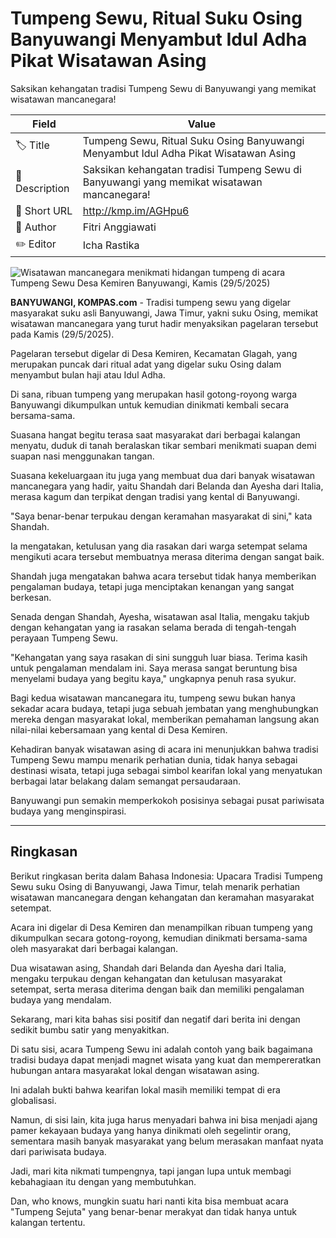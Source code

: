 # Tumpeng Sewu, Ritual Suku Osing Banyuwangi Menyambut Idul Adha Pikat Wisatawan Asing

Saksikan kehangatan tradisi Tumpeng Sewu di Banyuwangi yang memikat wisatawan mancanegara!

| Field         | Value                                                       |
|---------------|-------------------------------------------------------------|
| 🏷️ Title       | Tumpeng Sewu, Ritual Suku Osing Banyuwangi Menyambut Idul Adha Pikat Wisatawan Asing |
| 📝 Description | Saksikan kehangatan tradisi Tumpeng Sewu di Banyuwangi yang memikat wisatawan mancanegara! |
| 🔗 Short URL   | http://kmp.im/AGHpu6 |
| 👤 Author      | Fitri Anggiawati |
| ✏️ Editor      | Icha Rastika |

![Wisatawan mancanegara menikmati hidangan tumpeng di acara Tumpeng Sewu Desa Kemiren Banyuwangi, Kamis (29/5/2025) ](https://asset.kompas.com/crops/GblCpFpbWZZ62RTsNxRfT8u_xP0=/0x0:0x0/750x500/data/photo/2025/05/30/6839a281a9401.jpg)

**BANYUWANGI, KOMPAS.com** - Tradisi tumpeng sewu yang digelar masyarakat suku asli Banyuwangi, Jawa Timur, yakni suku Osing, memikat wisatawan mancanegara yang turut hadir menyaksikan pagelaran tersebut pada Kamis (29/5/2025).

Pagelaran tersebut digelar di Desa Kemiren, Kecamatan Glagah, yang merupakan puncak dari ritual adat yang digelar suku Osing dalam menyambut bulan haji atau Idul Adha.

Di sana, ribuan tumpeng yang merupakan hasil gotong-royong warga Banyuwangi dikumpulkan untuk kemudian dinikmati kembali secara bersama-sama.

Suasana hangat begitu terasa saat masyarakat dari berbagai kalangan menyatu, duduk di tanah beralaskan tikar sembari menikmati suapan demi suapan nasi menggunakan tangan.

Suasana kekeluargaan itu juga yang membuat dua dari banyak wisatawan mancanegara yang hadir, yaitu Shandah dari Belanda dan Ayesha dari Italia, merasa kagum dan terpikat dengan tradisi yang kental di Banyuwangi.

\"Saya benar-benar terpukau dengan keramahan masyarakat di sini,\" kata Shandah.

Ia mengatakan, ketulusan yang dia rasakan dari warga setempat selama mengikuti acara tersebut membuatnya merasa diterima dengan sangat baik.

Shandah juga mengatakan bahwa acara tersebut tidak hanya memberikan pengalaman budaya, tetapi juga menciptakan kenangan yang sangat berkesan.

Senada dengan Shandah, Ayesha, wisatawan asal Italia, mengaku takjub dengan kehangatan yang ia rasakan selama berada di tengah-tengah perayaan Tumpeng Sewu.

\"Kehangatan yang saya rasakan di sini sungguh luar biasa. Terima kasih untuk pengalaman mendalam ini. Saya merasa sangat beruntung bisa menyelami budaya yang begitu kaya,\" ungkapnya penuh rasa syukur.

Bagi kedua wisatawan mancanegara itu, tumpeng sewu bukan hanya sekadar acara budaya, tetapi juga sebuah jembatan yang menghubungkan mereka dengan masyarakat lokal, memberikan pemahaman langsung akan nilai-nilai kebersamaan yang kental di Desa Kemiren.

Kehadiran banyak wisatawan asing di acara ini menunjukkan bahwa tradisi Tumpeng Sewu mampu menarik perhatian dunia, tidak hanya sebagai destinasi wisata, tetapi juga sebagai simbol kearifan lokal yang menyatukan berbagai latar belakang dalam semangat persaudaraan.

Banyuwangi pun semakin memperkokoh posisinya sebagai pusat pariwisata budaya yang menginspirasi.

---
## Ringkasan

Berikut ringkasan berita dalam Bahasa Indonesia: Upacara Tradisi Tumpeng Sewu suku Osing di Banyuwangi, Jawa Timur, telah menarik perhatian wisatawan mancanegara dengan kehangatan dan keramahan masyarakat setempat.

 Acara ini digelar di Desa Kemiren dan menampilkan ribuan tumpeng yang dikumpulkan secara gotong-royong, kemudian dinikmati bersama-sama oleh masyarakat dari berbagai kalangan.

 Dua wisatawan asing, Shandah dari Belanda dan Ayesha dari Italia, mengaku terpukau dengan kehangatan dan ketulusan masyarakat setempat, serta merasa diterima dengan baik dan memiliki pengalaman budaya yang mendalam.



Sekarang, mari kita bahas sisi positif dan negatif dari berita ini dengan sedikit bumbu satir yang menyakitkan.

 Di satu sisi, acara Tumpeng Sewu ini adalah contoh yang baik bagaimana tradisi budaya dapat menjadi magnet wisata yang kuat dan mempereratkan hubungan antara masyarakat lokal dengan wisatawan asing.

 Ini adalah bukti bahwa kearifan lokal masih memiliki tempat di era globalisasi.

 Namun, di sisi lain, kita juga harus menyadari bahwa ini bisa menjadi ajang pamer kekayaan budaya yang hanya dinikmati oleh segelintir orang, sementara masih banyak masyarakat yang belum merasakan manfaat nyata dari pariwisata budaya.

 Jadi, mari kita nikmati tumpengnya, tapi jangan lupa untuk membagi kebahagiaan itu dengan yang membutuhkan.

 Dan, who knows, mungkin suatu hari nanti kita bisa membuat acara "Tumpeng Sejuta" yang benar-benar merakyat dan tidak hanya untuk kalangan tertentu.
